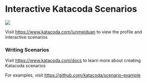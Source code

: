 # Interactive Katacoda Scenarios

[![](http://shields.katacoda.com/katacoda/junmeiduan/count.svg)](https://www.katacoda.com/junmeiduan "Get your profile on Katacoda.com")

Visit https://www.katacoda.com/junmeiduan to view the profile and interactive scenarios

### Writing Scenarios
Visit https://www.katacoda.com/docs to learn more about creating Katacoda scenarios

For examples, visit https://github.com/katacoda/scenario-example
